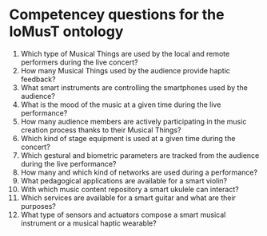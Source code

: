 # Competencey questions for the IoMusT ontology

1. Which type of Musical Things are used by the local and remote performers during the live concert?
2. How many Musical Things used by the audience provide haptic feedback?
3. What smart instruments are controlling the smartphones used by the audience?
4. What is the mood of the music at a given time during the live performance?
5. How many audience members are actively participating in the music creation process thanks to their Musical Things?
6. Which kind of stage equipment is used at a given time during the concert?
7. Which gestural and biometric parameters are tracked from the audience during the live performance?
8. How many and which kind of networks are used during a performance?
9. What pedagogical applications are available for a smart violin?
10. With which music content repository a smart ukulele can interact?
11. Which services are available for a smart guitar and what are their purposes?
12. What type of sensors and actuators compose a smart musical instrument or a musical haptic wearable?
